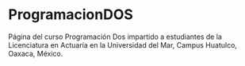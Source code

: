 # ProgramacionDOS
Página del curso Programación Dos impartido a estudiantes de la Licenciatura en Actuaría en la Universidad del Mar, Campus Huatulco, Oaxaca, México.
